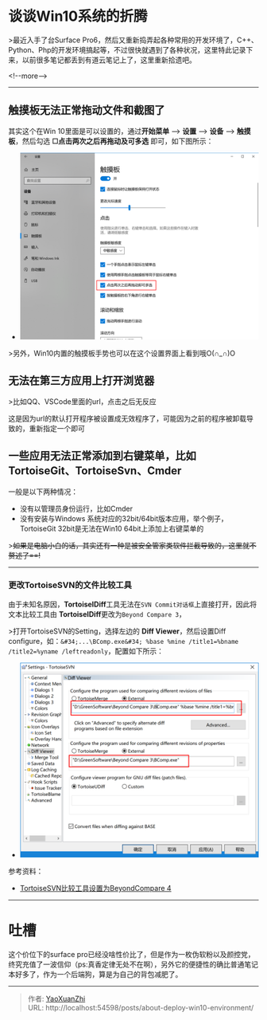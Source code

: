 # 谈谈Win10系统的折腾


&gt;最近入手了台Surface Pro6，然后又重新捣弄起各种常用的开发环境了，C&#43;&#43;、Python、Php的开发环境搞起等，不过很快就遇到了各种状况，这里特此记录下来，以前很多笔记都丢到有道云笔记上了，这里重新拾遗吧。

&lt;!--more--&gt;

---

## 触摸板无法正常拖动文件和截图了
其实这个在Win 10里面是可以设置的，通过**开始菜单**  --&gt; **设置** --&gt; **设备** --&gt; **触摸板**，然后勾选 **☐点击两次之后再拖动及可多选** 即可，如下图所示：
 - ![](/assets/2019-05-08/1557245985050.png)

&gt;另外，Win10内置的触摸板手势也可以在这个设置界面上看到哦O(∩_∩)O

## 无法在第三方应用上打开浏览器
&gt;比如QQ、VSCode里面的url，点击之后无反应

这是因为url的默认打开程序被设置成无效程序了，可能因为之前的程序被卸载导致的，重新指定一个即可

## 一些应用无法正常添加到右键菜单，比如TortoiseGit、TortoiseSvn、Cmder
一般是以下两种情况：
 - 没有以管理员身份运行，比如Cmder
 - 没有安装与Windows 系统对应的32bit/64bit版本应用，举个例子，TortoiseGit 32bit是无法在Win10 64bit上添加上右键菜单的

&gt;~~如果是电脑小白的话，其实还有一种是被安全管家类软件拦截导致的，这里就不赘述了==!~~

---

### 更改TortoiseSVN的文件比较工具
由于未知名原因，**TortoiseIDiff**工具无法在`SVN Commit对话框`上直接打开，因此将文本比较工具由 **TortoiseIDiff**更改为`Beyond Compare 3`，

&gt;打开TortoiseSVN的Setting，选择左边的 **Diff Viewer**，然后设置Diff configure，如：`&#34;...\BComp.exe&#34; %base %mine /title1=%bname /title2=%yname /leftreadonly`，配置如下所示：
 - ![](/assets/2019-05-08/1557671439648.png)

参考资料：
 - [TortoiseSVN比较工具设置为BeyondCompare 4](https://www.cnblogs.com/linlf03/p/6923519.html)

---

# 吐槽
这个价位下的surface pro已经没啥性价比了，但是作为一枚伪软粉以及颜控党，终究充值了一波信仰（ps:真香定律无处不在啊），另外它的便捷性的确比普通笔记本好多了，作为一个后端狗，算是为自己的背包减肥了。


---

> 作者: [YaoXuanZhi](https://github.com/YaoXuanZhi)  
> URL: http://localhost:54598/posts/about-deploy-win10-environment/  

